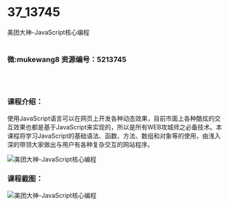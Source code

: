 # 37_13745
美团大神-JavaScript核心编程
<br/></br>
<h3>微:mukewang8 资源编号：5213745</h3>
<br/></br>
<h3>课程介绍：</h3>
<p>使用JavaScript语言可以在网页上开发各种动态效果，目前市面上各种酷炫的交互效果也都是基于JavaScript来实现的，所以是所有WEB攻城师之必备技术。本课程将学习JavaScript的基础语法、函数、方法、数组和对象等的使用，由浅入深的带领大家做出与用户有各种复杂交互的网站程序。</p>
<p><img src="https://www.ko996.com/wp-content/uploads/img/2020/06/1-43-300x219.png" alt="美团大神-JavaScript核心编程"></p>
<div class="info-desc">
<h3>课程截图：</h3>
<p><img src="https://www.ko996.com/wp-content/uploads/img/2020/06/2-48.png" alt="美团大神-JavaScript核心编程"></p>


			
</div>
